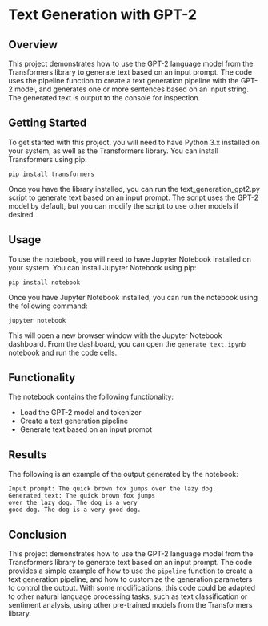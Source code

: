 # Text Generation with GPT-2

## Overview

This project demonstrates how to use the GPT-2 language model from the Transformers library to generate text based on an input prompt. The code uses the pipeline function to create a text generation pipeline with the GPT-2 model, and generates one or more sentences based on an input string. The generated text is output to the console for inspection.

## Getting Started
To get started with this project, you will need to have Python 3.x installed on your system, as well as the Transformers library. You can install Transformers using pip:
```
pip install transformers
```
Once you have the library installed, you can run the text_generation_gpt2.py script to generate text based on an input prompt. The script uses the GPT-2 model by default, but you can modify the script to use other models if desired.

## Usage
To use the notebook, you will need to have Jupyter Notebook installed on your system. You can install Jupyter Notebook using pip:
```
pip install notebook
```
Once you have Jupyter Notebook installed, you can run the notebook using the following command:
```
jupyter notebook
```
This will open a new browser window with the Jupyter Notebook dashboard. From the dashboard, you can open the `generate_text.ipynb` notebook and run the code cells.


## Functionality
The notebook contains the following functionality:
* Load the GPT-2 model and tokenizer
* Create a text generation pipeline
* Generate text based on an input prompt

## Results
The following is an example of the output generated by the notebook:
```
Input prompt: The quick brown fox jumps over the lazy dog.
Generated text: The quick brown fox jumps
over the lazy dog. The dog is a very
good dog. The dog is a very good dog.   
```

## Conclusion

This project demonstrates how to use the GPT-2 language model from the Transformers library to generate text based on an input prompt. The code provides a simple example of how to use the `pipeline` function to create a text generation pipeline, and how to customize the generation parameters to control the output. With some modifications, this code could be adapted to other natural language processing tasks, such as text classification or sentiment analysis, using other pre-trained models from the Transformers library.

